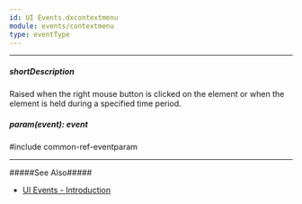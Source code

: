 ```yaml
---
id: UI Events.dxcontextmenu
module: events/contextmenu
type: eventType
---
```

---
##### shortDescription
Raised when the right mouse button is clicked on the element or when the element is held during a specified time period.

##### param(event): event
#include common-ref-eventparam

---
#####See Also#####
- [UI Events - Introduction](/api-reference/10%20UI%20Components/UI%20Events '/Documentation/ApiReference/UI_Components/UI_Events/')